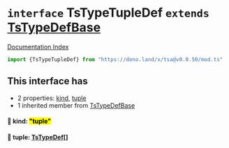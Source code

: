 # `interface` TsTypeTupleDef `extends` [TsTypeDefBase](../private.interface.TsTypeDefBase/README.md)

[Documentation Index](../README.md)

```ts
import {TsTypeTupleDef} from "https://deno.land/x/tsa@v0.0.50/mod.ts"
```

## This interface has

- 2 properties:
[kind](#-kind-tuple),
[tuple](#-tuple-tstypedef)
- 1 inherited member from [TsTypeDefBase](../private.interface.TsTypeDefBase/README.md)


#### 📄 kind: <mark>"tuple"</mark>



#### 📄 tuple: [TsTypeDef](../type.TsTypeDef/README.md)\[]



